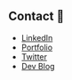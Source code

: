## Contact 📎
- [LinkedIn](https://www.linkedin.com/in/noahvstephenson/)
- [Portfolio](https://noahvstephenson.github.io/)
- [Twitter](https://twitter.com/noahvstephenson)
- [Dev Blog](https://noahvstephenson.wordpress.com/)

